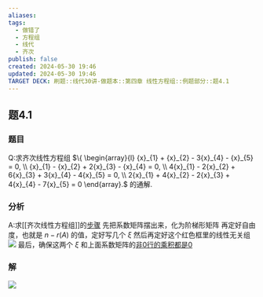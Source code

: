 ```yaml
---
aliases: 
tags:
  - 做错了
  - 方程组
  - 线代
  - 齐次
publish: false
created: 2024-05-30 19:46
updated: 2024-05-30 19:46
TARGET DECK: 刷题::线代30讲-做题本::第四章 线性方程组::例题部分::题4.1
---
```

## 题4.1
### 题目
Q:求齐次线性方程组 $\{  \begin{array}{l} {x}_{1} + {x}_{2} - 3{x}_{4} - {x}_{5} = 0, \\  {x}_{1} - {x}_{2} + 2{x}_{3} - {x}_{4} = 0, \\  4{x}_{1} - 2{x}_{2} + 6{x}_{3} + 3{x}_{4} - 4{x}_{5} = 0, \\  2{x}_{1} + 4{x}_{2} - 2{x}_{3} + 4{x}_{4} - 7{x}_{5} = 0 \end{array}.$ 的通解.
### 分析
A:求[[齐次线性方程组]]的[步骤](https://youtu.be/L7G2OQe4cqo?list=PLH_SiDrNHIUTqSSyR3pRlXc-y_uUhblAA&t=1508)
先把系数矩阵摆出来，化为阶梯形矩阵 
再定好自由度，也就是 $n-r(A)$ 的值，定好写几个 $\xi$
然后再定好这个红色框里的线性无关组 
![](https://img.hwenyi.tech/202405302030596.webp)
最后，确保这两个 $\xi$ 和上面系数矩阵的[非0行的乘积都是0](https://youtu.be/L7G2OQe4cqo?list=PLH_SiDrNHIUTqSSyR3pRlXc-y_uUhblAA&t=2519)
### 解
![](https://img.hwenyi.tech/202405302031014.webp)


